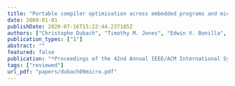 ```yaml
---
title: "Portable compiler optimisation across embedded programs and microarchitectures using machine learning"
date: 2009-01-01
publishDate: 2020-07-16T15:22:44.237185Z
authors: ["Christophe Dubach", "Timothy M. Jones", "Edwin V. Bonilla", "Grigori Fursin", "Michael F. P. O'Boyle"]
publication_types: ["1"]
abstract: ""
featured: false
publication: "*Proceedings of the 42nd Annual IEEE/ACM International Symposium on Microarchitecture (<span style=\"font-weight:bold\"><span style=\"font-weight:bold;color:black\">MICRO</span></span>)*"
tags: ["reviewed"]
url_pdf: "papers/dubach09micro.pdf"
---
```


